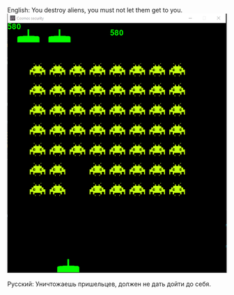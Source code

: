 English:
You destroy aliens, you must not let them get to you.
![](https://github.com/Novol-Drozdov/Space-Wars/blob/main/Models/Screenshot.PNG)


Русский:
Уничтожаешь пришельцев, должен не дать дойти до себя.
